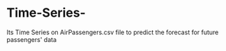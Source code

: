 # Time-Series-
Its Time Series on AirPassengers.csv file to predict the forecast for future passengers' data
